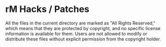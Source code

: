 # rM Hacks / Patches

All the files in the current directory are marked as "All Rights Reserved,"
which means that they are protected by copyright, and no specific license
information is available for them.  Users are not allowed to modify or
distribute these files without explicit permission from the copyright holder.
